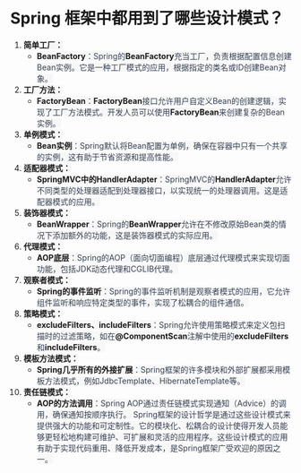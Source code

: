# Spring 框架中都用到了哪些设计模式？
1. **<font style="background-color:rgb(247, 247, 248);">简单工厂：</font>**
    - **<font style="background-color:rgb(247, 247, 248);">BeanFactory</font>**<font style="color:rgb(55, 65, 81);background-color:rgb(247, 247, 248);">：Spring的</font>**<font style="background-color:rgb(247, 247, 248);">BeanFactory</font>**<font style="color:rgb(55, 65, 81);background-color:rgb(247, 247, 248);">充当工厂，负责根据配置信息创建Bean实例。它是一种工厂模式的应用，根据指定的类名或ID创建Bean对象。</font>
2. **<font style="background-color:rgb(247, 247, 248);">工厂方法：</font>**
    - **<font style="background-color:rgb(247, 247, 248);">FactoryBean</font>**<font style="color:rgb(55, 65, 81);background-color:rgb(247, 247, 248);">：</font>**<font style="background-color:rgb(247, 247, 248);">FactoryBean</font>**<font style="color:rgb(55, 65, 81);background-color:rgb(247, 247, 248);">接口允许用户自定义Bean的创建逻辑，实现了工厂方法模式。开发人员可以使用</font>**<font style="background-color:rgb(247, 247, 248);">FactoryBean</font>**<font style="color:rgb(55, 65, 81);background-color:rgb(247, 247, 248);">来创建复杂的Bean实例。</font>
3. **<font style="background-color:rgb(247, 247, 248);">单例模式：</font>**
    - **<font style="background-color:rgb(247, 247, 248);">Bean实例</font>**<font style="color:rgb(55, 65, 81);background-color:rgb(247, 247, 248);">：Spring默认将Bean配置为单例，确保在容器中只有一个共享的实例，这有助于节省资源和提高性能。</font>
4. **<font style="background-color:rgb(247, 247, 248);">适配器模式：</font>**
    - **<font style="background-color:rgb(247, 247, 248);">SpringMVC中的HandlerAdapter</font>**<font style="color:rgb(55, 65, 81);background-color:rgb(247, 247, 248);">：SpringMVC的</font>**<font style="background-color:rgb(247, 247, 248);">HandlerAdapter</font>**<font style="color:rgb(55, 65, 81);background-color:rgb(247, 247, 248);">允许不同类型的处理器适配到处理器接口，以实现统一的处理器调用。这是适配器模式的应用。</font>
5. **<font style="background-color:rgb(247, 247, 248);">装饰器模式：</font>**
    - **<font style="background-color:rgb(247, 247, 248);">BeanWrapper</font>**<font style="color:rgb(55, 65, 81);background-color:rgb(247, 247, 248);">：Spring的</font>**<font style="background-color:rgb(247, 247, 248);">BeanWrapper</font>**<font style="color:rgb(55, 65, 81);background-color:rgb(247, 247, 248);">允许在不修改原始Bean类的情况下添加额外的功能，这是装饰器模式的实际应用。</font>
6. **<font style="background-color:rgb(247, 247, 248);">代理模式：</font>**
    - **<font style="background-color:rgb(247, 247, 248);">AOP底层</font>**<font style="color:rgb(55, 65, 81);background-color:rgb(247, 247, 248);">：Spring的AOP（面向切面编程）底层通过代理模式来实现切面功能，包括JDK动态代理和CGLIB代理。</font>
7. **<font style="background-color:rgb(247, 247, 248);">观察者模式：</font>**
    - **<font style="background-color:rgb(247, 247, 248);">Spring的事件监听</font>**<font style="color:rgb(55, 65, 81);background-color:rgb(247, 247, 248);">：Spring的事件监听机制是观察者模式的应用，它允许组件监听和响应特定类型的事件，实现了松耦合的组件通信。</font>
8. **<font style="background-color:rgb(247, 247, 248);">策略模式：</font>**
    - **<font style="background-color:rgb(247, 247, 248);">excludeFilters、includeFilters</font>**<font style="color:rgb(55, 65, 81);background-color:rgb(247, 247, 248);">：Spring允许使用策略模式来定义包扫描时的过滤策略，如在</font>**<font style="background-color:rgb(247, 247, 248);">@ComponentScan</font>**<font style="color:rgb(55, 65, 81);background-color:rgb(247, 247, 248);">注解中使用的</font>**<font style="background-color:rgb(247, 247, 248);">excludeFilters</font>**<font style="color:rgb(55, 65, 81);background-color:rgb(247, 247, 248);">和</font>**<font style="background-color:rgb(247, 247, 248);">includeFilters</font>**<font style="color:rgb(55, 65, 81);background-color:rgb(247, 247, 248);">。</font>
9. **<font style="background-color:rgb(247, 247, 248);">模板方法模式：</font>**
    - **<font style="background-color:rgb(247, 247, 248);">Spring几乎所有的外接扩展</font>**<font style="color:rgb(55, 65, 81);background-color:rgb(247, 247, 248);">：Spring框架的许多模块和外部扩展都采用模板方法模式，例如JdbcTemplate、HibernateTemplate等。</font>
10. **<font style="background-color:rgb(247, 247, 248);">责任链模式：</font>**
    - **<font style="background-color:rgb(247, 247, 248);">AOP的方法调用</font>**<font style="color:rgb(55, 65, 81);background-color:rgb(247, 247, 248);">：Spring AOP通过责任链模式实现通知（Advice）的调用，确保通知按顺序执行。</font>
<font style="color:rgb(55, 65, 81);background-color:rgb(247, 247, 248);">Spring框架的设计哲学是通过这些设计模式来提供强大的功能和可定制性。它的模块化、松耦合的设计使得开发人员能够更轻松地构建可维护、可扩展和灵活的应用程序。这些设计模式的应用有助于实现代码重用、降低开发成本，是Spring框架广受欢迎的原因之一。</font>
